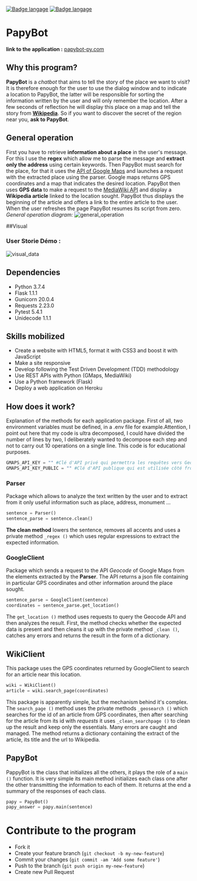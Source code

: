 [![Badge langage](https://img.shields.io/static/v1?label=langage&message=Français&color=blue)](https://github.com/GuillaumeStaub/PapyBot/blob/master/README_fr.md)
[![Badge langage](https://img.shields.io/static/v1?label=langage&message=English&color=blue)](https://github.com/GuillaumeStaub/PapyBot/blob/master/README.md)

# PapyBot
**link to the application :** [papybot-py.com](http://papybot-py.herokuapp.com/)

## Why this program?
**PapyBot** is a *chatbot* that aims to tell the story of the place we want to visit?
It is therefore enough for the user to use the dialog window and to indicate a location to PapyBot, the latter will be responsible for sorting the information written by the user and will only remember the location. After a few seconds of reflection he will display this place on a map and tell the story from [**Wikipedia**](https://fr.wikipedia.org/wiki/Wikipédia:Accueil_principal).
So if you want to discover the secret of the region near you, **ask to PapyBot**.

## General operation
First you have to retrieve **information about a place** in the user's message. For this I use the **regex** which allow me to parse the message and **extract only the address** using certain keywords. Then PapyBot must search for the place, for that it uses the [API of Google Maps](https://developers.google.com/places/web-service/details?hl=Language) and launches a request with the extracted place using the parser. Google maps returns GPS coordinates and a map that indicates the desired location. PapyBot then uses **GPS data** to make a request to the [MediaWiki API](https://www.mediawiki.org/w/api.php) and display a **Wikipedia article** linked to the location sought. PapyBot thus displays the beginning of the article and offers a link to the entire article to the user. When the user refreshes the page PapyBot resumes its script from zero.
*General operation diagram:*
![general_operation](datas/general_operation.png)

##Visual
### User Storie Démo : 
![visual_data](datas/visual_gene.png)

## Dependencies
* Python 3.7.4
* Flask 1.1.1
* Gunicorn 20.0.4
* Requests 2.23.0
* Pytest 5.4.1
* Unidecode 1.1.1

## Skills mobilized
* Create a website with HTML5, format it with CSS3 and boost it with JavaScript
* Make a site responsive
* Develop following the Test Driven Development (TDD) methodology
* Use REST APIs with Python (GMaps, MediaWiki)
* Use a Python framework (Flask)
* Deploy a web application on Heroku

## How does it work? 
Explanation of the methods for each application package. First of all, two environment variables must be defined, in a .env file for example.Attention, I point out here that my code is ultra decomposed, I could have divided the number of lines by two, I deliberately wanted to decompose each step and not to carry out 10 operations on a single line. This code is for educational purposes.

```python
GMAPS_API_KEY = "" #Clé d'API privé qui permettra les requêtes vers Geocode
GMAPS_API_KEY_PUBLIC = "" #Clé d'API publique qui est utilisée côté front pour l'affichage de la carte
```
### Parser
Package which allows to analyze the text written by the user and to extract from it only useful information such as place, address, monument ...

```python
sentence = Parser()
sentence_parse = sentence.clean()
```
**The clean method** lowers the sentence, removes all accents and uses a private method `_regex ()` which uses regular expressions to extract the expected information.

### GoogleClient
Package which sends a request to the API *Geocode* of Google Maps from the elements extracted by the **Parser**. The API returns a json file containing in particular GPS coordinates and other information around the place sought.

```python
sentence_parse = GoogleClient(sentence)
coordinates = sentence_parse.get_location()
```

The `get_location ()` method uses requests to query the Geocode API and then analyzes the result. First, the method checks whether the expected data is present and then cleans it up with the private method `_clean ()`, catches any errors and returns the result in the form of a dictionary.

## WikiClient
This package uses the GPS coordinates returned by GoogleClient to search for an article near this location.

```python
wiki = WikiClient()
article = wiki.search_page(coordinates)
```
This package is apparently simple, but the mechanism behind it's complex. The `search_page ()` method uses the private methods `_geosearch ()` which searches for the id of an article from GPS coordinates, then after searching for the article from its id with *requests* it uses `_clean_searchpage ()` to clean up the result and keep only the essentials. Many errors are caught and managed. The method returns a dictionary containing the extract of the article, its title and the url to Wikipedia.

## PapyBot
PappyBot is the class that initializes all the others, it plays the role of a `main ()` function. It is very simple its main method initializes each class one after the other transmitting the information to each of them. It returns at the end a summary of the responses of each class.

```python
papy = PapyBot()
papy_answer = papy.main(sentence)
```

# Contribute to the program 

* Fork it
* Create your feature branch (`git checkout -b my-new-feature`)
* Commit your changes (`git commit -am 'Add some feature'`)
* Push to the branch (`git push origin my-new-feature`)
* Create new Pull Request